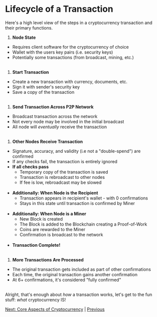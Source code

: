 # Lifecycle of a Transaction

Here's a high level view of the steps in a cryptocurrency transaction and their primary functions.

 1. **Node State**
  * Requires client software for the cryptocurrency of choice
  * Wallet with the users key pairs (i.e. security keys)
  * Potentially some transactions (from broadcast, mining, etc.)
  <br/><br/>

 1. **Start Transaction**
  * Create a new transaction with currency, documents, etc.
  * Sign it with sender's security key
  * Save a copy of the transaction
 <br/><br/>

 1. **Send Transaction Across P2P Network**
  * Broadcast transaction across the network
  * Not every node may be involved in the initial broadcast
  * All node will *eventually* receive the transaction
  <br/><br/>

 1. **Other Nodes Receive Transaction**
  * Signature, accuracy, and validity (i.e not a "double-spend") are confirmed
  * If any checks fail, the transaction is entirely ignored
  * **If all checks pass**
      * Temporary copy of the transaction is saved
      * Transaction is rebroadcast to other nodes
      * If fee is low, rebroadcast may be slowed
      <br/><br/>
  * **Additionally: When Node is the Recipient**
      * Transaction appears in recipient's wallet - with 0 confirmations
      * Stays in this state until transaction is confirmed by Miner
      <br/><br/>
  * **Additionally: When Node is a Miner**
      * New Block is created
      * The Block is added to the Blockchain creating a Proof-of-Work
      * Coins are rewarded to the Miner
      * Confirmation is broadcast to the network
      <br/><br/>
  * **Transaction Complete!**
  <br/><br/>

 1. **More Transactions Are Processed**
  * The original transaction gets included as part of other confirmations
  * Each time, the original transaction gains another confirmation
  * At 6+ confirmations, it's considered "fully confirmed"
  <br/><br/>


  Alright, that's enough about *how* a transaction works, let's get to the fun stuff: *what* cryptocurrency IS!

 [Next: Core Aspects of Cryptocurrency](03-what_is_cryptocurrency.md) | [Previous](01-intro_to_cryptocurrency.md)
